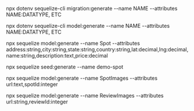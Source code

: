 npx dotenv sequelize-cli migration:generate --name NAME --attributes NAME:DATATYPE, ETC

npx dotenv sequelize-cli model:generate --name NAME --attributes NAME:DATATYPE, ETC

npx sequelize model:generate --name Spot --attributes address:string,city:string,state:string,country:string,lat:decimal,lng:decimal,name:string,description:text,price:decimal


npx sequelize seed:generate --name demo-spot

npx sequelize model:generate --name SpotImages --attributes url:text,spotId:integer

npx sequelize model:generate --name ReviewImages --attributes url:string,reviewId:integer
